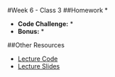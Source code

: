 #Week 6 - Class 3
##Homework
* 
* **Code Challenge:** 
	* 
* **Bonus:**
	* 

##Other Resources
* [Lecture Code](lecture-code/)
* [Lecture Slides](lecture-slides/)